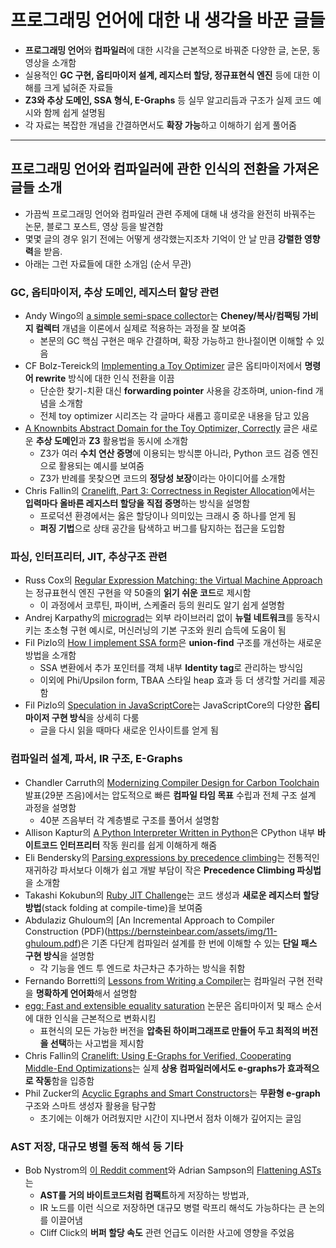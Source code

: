 # 프로그래밍 언어에 대한 내 생각을 바꾼 글들


* **프로그래밍 언어**와 **컴파일러**에 대한 시각을 근본적으로 바꿔준 다양한 글, 논문, 동영상을 소개함
* 실용적인 **GC 구현, 옵티마이저 설계, 레지스터 할당, 정규표현식 엔진** 등에 대한 이해를 크게 넓혀준 자료들
* **Z3와 추상 도메인, SSA 형식, E-Graphs** 등 실무 알고리듬과 구조가 실제 코드 예시와 함께 쉽게 설명됨
* 각 자료는 복잡한 개념을 간결하면서도 **확장 가능**하고 이해하기 쉽게 풀어줌

---

프로그래밍 언어와 컴파일러에 관한 인식의 전환을 가져온 글들 소개
------------------------------------

* 가끔씩 프로그래밍 언어와 컴파일러 관련 주제에 대해 내 생각을 완전히 바꿔주는 논문, 블로그 포스트, 영상 등을 발견함
* 몇몇 글의 경우 읽기 전에는 어떻게 생각했는지조차 기억이 안 날 만큼 **강렬한 영향력**을 받음.
* 아래는 그런 자료들에 대한 소개임 (순서 무관)

### GC, 옵티마이저, 추상 도메인, 레지스터 할당 관련

* Andy Wingo의 [a simple semi-space collector](https://wingolog.org/archives/2022/12/10/a-simple-semi-space-collector)는 **Cheney/복사/컴팩팅 가비지 컬렉터** 개념을 이론에서 실제로 적용하는 과정을 잘 보여줌
  + 본문의 GC 핵심 구현은 매우 간결하며, 확장 가능하고 한나절이면 이해할 수 있음
* CF Bolz-Tereick의 [Implementing a Toy Optimizer](https://pypy.org/posts/2022/07/toy-optimizer.html) 글은 옵티마이저에서 **명령어 rewrite** 방식에 대한 인식 전환을 이끔
  + 단순한 찾기-치환 대신 **forwarding pointer** 사용을 강조하며, union-find 개념을 소개함
  + 전체 toy optimizer 시리즈는 각 글마다 새롭고 흥미로운 내용을 담고 있음
* [A Knownbits Abstract Domain for the Toy Optimizer, Correctly](https://pypy.org/posts/2024/08/toy-knownbits.html) 글은 새로운 **추상 도메인**과 **Z3** 활용법을 동시에 소개함
  + Z3가 여러 **수치 연산 증명**에 이용되는 방식뿐 아니라, Python 코드 검증 엔진으로 활용되는 예시를 보여줌
  + Z3가 반례를 못찾으면 코드의 **정당성 보장**이라는 아이디어를 소개함
* Chris Fallin의 [Cranelift, Part 3: Correctness in Register Allocation](https://cfallin.org/blog/2021/03/15/cranelift-isel-3/)에서는 **입력마다 올바른 레지스터 할당을 직접 증명**하는 방식을 설명함
  + 프로덕션 환경에서는 옳은 할당이나 의미있는 크래시 중 하나를 얻게 됨
  + **퍼징 기법**으로 상태 공간을 탐색하고 버그를 탐지하는 접근을 도입함

### 파싱, 인터프리터, JIT, 추상구조 관련

* Russ Cox의 [Regular Expression Matching: the Virtual Machine Approach](https://swtch.com/~rsc/regexp/regexp2.html)는 정규표현식 엔진 구현을 약 50줄의 **읽기 쉬운 코드**로 제시함
  + 이 과정에서 코루틴, 파이버, 스케줄러 등의 원리도 알기 쉽게 설명함
* Andrej Karpathy의 [micrograd](https://github.com/karpathy/micrograd)는 외부 라이브러리 없이 **뉴럴 네트워크**를 동작시키는 초소형 구현 예시로, 머신러닝의 기본 구조와 원리 습득에 도움이 됨
* Fil Pizlo의 [How I implement SSA form](https://gist.github.com/pizlonator/cf1e72b8600b1437dda8153ea3fdb963)은 **union-find** 구조를 개선하는 새로운 방법을 소개함
  + SSA 변환에서 추가 포인터를 객체 내부 **Identity tag**로 관리하는 방식임
  + 이외에 Phi/Upsilon form, TBAA 스타일 heap 효과 등 더 생각할 거리를 제공함
* Fil Pizlo의 [Speculation in JavaScriptCore](https://webkit.org/blog/10308/speculation-in-javascriptcore/)는 JavaScriptCore의 다양한 **옵티마이저 구현 방식**을 상세히 다룸
  + 글을 다시 읽을 때마다 새로운 인사이트를 얻게 됨

### 컴파일러 설계, 파서, IR 구조, E-Graphs

* Chandler Carruth의 [Modernizing Compiler Design for Carbon Toolchain](https://www.youtube.com/watch?v=ZI198eFghJk) 발표(29분 즈음)에서는 압도적으로 빠른 **컴파일 타임 목표** 수립과 전체 구조 설계 과정을 설명함
  + 40분 즈음부터 각 계층별로 구조를 풀어서 설명함
* Allison Kaptur의 [A Python Interpreter Written in Python](https://aosabook.org/en/500L/a-python-interpreter-written-in-python.html)은 CPython 내부 **바이트코드 인터프리터** 작동 원리를 쉽게 이해하게 해줌
* Eli Bendersky의 [Parsing expressions by precedence climbing](https://eli.thegreenplace.net/2012/08/02/parsing-expressions-by-precedence-climbing)는 전통적인 재귀하강 파서보다 이해가 쉽고 개발 부담이 작은 **Precedence Climbing 파싱법**을 소개함
* Takashi Kokubun의 [Ruby JIT Challenge](https://github.com/k0kubun/ruby-jit-challenge)는 코드 생성과 **새로운 레지스터 할당 방법**(stack folding at compile-time)을 보여줌
* Abdulaziz Ghuloum의 [An Incremental Approach to Compiler Construction (PDF)(<https://bernsteinbear.com/assets/img/11-ghuloum.pdf>)은 기존 다단계 컴파일러 설계를 한 번에 이해할 수 있는 **단일 패스 구현 방식**을 설명함
  + 각 기능을 엔드 투 엔드로 차근차근 추가하는 방식을 취함
* Fernando Borretti의 [Lessons from Writing a Compiler](https://borretti.me/article/lessons-writing-compiler)는 컴파일러 구현 전략을 **명확하게 언어화**해서 설명함
* [egg: Fast and extensible equality saturation](https://dl.acm.org/doi/10.1145/3434304) 논문은 옵티마이저 및 패스 순서에 대한 인식을 근본적으로 변화시킴
  + 표현식의 모든 가능한 버전을 **압축된 하이퍼그래프로 만들어 두고 최적의 버전을 선택**하는 사고법을 제시함
* Chris Fallin의 [Cranelift: Using E-Graphs for Verified, Cooperating Middle-End Optimizations](https://github.com/bytecodealliance/rfcs/blob/main/accepted/cranelift-egraph.md)는 실제 **상용 컴파일러에서도 e-graphs가 효과적으로 작동**함을 입증함
* Phil Zucker의 [Acyclic Egraphs and Smart Constructors](https://www.philipzucker.com/smart_constructor_aegraph/)는 **무환형 e-graph** 구조와 스마트 생성자 활용을 탐구함
  + 초기에는 이해가 어려웠지만 시간이 지나면서 점차 이해가 깊어지는 글임

### AST 저장, 대규모 병렬 동적 해석 등 기타

* Bob Nystrom의 [이 Reddit comment](https://old.reddit.com/r/ProgrammingLanguages/comments/mrifdr/treewalking_interpreters_and_cachelocality/gumsi2v/)와 Adrian Sampson의 [Flattening ASTs](https://www.cs.cornell.edu/~asampson/blog/flattening.html)는
  + **AST를 거의 바이트코드처럼 컴팩트**하게 저장하는 방법과,
  + IR 노드를 이런 식으로 저장하면 대규모 병렬 락프리 해석도 가능하다는 큰 논의를 이끌어냄
  + Cliff Click의 **버퍼 할당 속도** 관련 언급도 이러한 사고에 영향을 주었음
